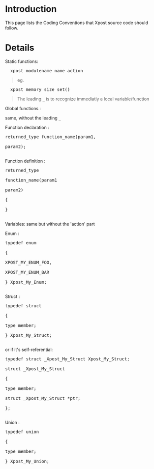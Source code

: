# Introduction #

This page lists the Coding Conventions that Xpost source code should follow.

# Details #

Static functions:

<pre> _xpost_modulename_name_action </pre>

> eg.

<pre> _xpost_memory_size_set() </pre>

> The leading `_` is to recognize immediatly a local variable/function


Global functions :

same, without the leading `_`


Function declaration :

<pre>
returned_type function_name(param1,<br>
param2);<br>
</pre>

Function definition :

<pre>
returned_type<br>
function_name(param1<br>
param2)<br>
{<br>
}<br>
</pre>


Variables: same but without the 'action' part

Enum :

<pre>
typedef enum<br>
{<br>
XPOST_MY_ENUM_FOO,<br>
XPOST_MY_ENUM_BAR<br>
} Xpost_My_Enum;<br>
</pre>

Struct :

<pre>
typedef struct<br>
{<br>
type member;<br>
} Xpost_My_Struct;<br>
</pre>

or if it's self-referential:

<pre>
typedef struct _Xpost_My_Struct Xpost_My_Struct;<br>
struct _Xpost_My_Struct<br>
{<br>
type member;<br>
struct _Xpost_My_Struct *ptr;<br>
};<br>
</pre>

Union :

<pre>
typedef union<br>
{<br>
type member;<br>
} Xpost_My_Union;<br>
</pre>